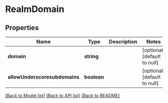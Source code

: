 # RealmDomain

## Properties
Name | Type | Description | Notes
------------ | ------------- | ------------- | -------------
**domain** | **string** |  | [optional] [default to null]
**allowUnderscoresubdomains** | **boolean** |  | [optional] [default to null]

[[Back to Model list]](../README.md#documentation-for-models) [[Back to API list]](../README.md#documentation-for-api-endpoints) [[Back to README]](../README.md)



